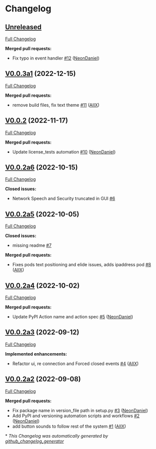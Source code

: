 # Changelog

## [Unreleased](https://github.com/OpenVoiceOS/ovos-PHAL-plugin-gui-network-client/tree/HEAD)

[Full Changelog](https://github.com/OpenVoiceOS/ovos-PHAL-plugin-gui-network-client/compare/V0.0.3a1...HEAD)

**Merged pull requests:**

- Fix typo in event handler [\#12](https://github.com/OpenVoiceOS/ovos-PHAL-plugin-gui-network-client/pull/12) ([NeonDaniel](https://github.com/NeonDaniel))

## [V0.0.3a1](https://github.com/OpenVoiceOS/ovos-PHAL-plugin-gui-network-client/tree/V0.0.3a1) (2022-12-15)

[Full Changelog](https://github.com/OpenVoiceOS/ovos-PHAL-plugin-gui-network-client/compare/V0.0.2...V0.0.3a1)

**Merged pull requests:**

- remove build files, fix text theme [\#11](https://github.com/OpenVoiceOS/ovos-PHAL-plugin-gui-network-client/pull/11) ([AIIX](https://github.com/AIIX))

## [V0.0.2](https://github.com/OpenVoiceOS/ovos-PHAL-plugin-gui-network-client/tree/V0.0.2) (2022-11-17)

[Full Changelog](https://github.com/OpenVoiceOS/ovos-PHAL-plugin-gui-network-client/compare/V0.0.2a6...V0.0.2)

**Merged pull requests:**

- Update license\_tests automation [\#10](https://github.com/OpenVoiceOS/ovos-PHAL-plugin-gui-network-client/pull/10) ([NeonDaniel](https://github.com/NeonDaniel))

## [V0.0.2a6](https://github.com/OpenVoiceOS/ovos-PHAL-plugin-gui-network-client/tree/V0.0.2a6) (2022-10-15)

[Full Changelog](https://github.com/OpenVoiceOS/ovos-PHAL-plugin-gui-network-client/compare/V0.0.2a5...V0.0.2a6)

**Closed issues:**

- Network Speech and Security truncated in GUI [\#6](https://github.com/OpenVoiceOS/ovos-PHAL-plugin-gui-network-client/issues/6)

## [V0.0.2a5](https://github.com/OpenVoiceOS/ovos-PHAL-plugin-gui-network-client/tree/V0.0.2a5) (2022-10-05)

[Full Changelog](https://github.com/OpenVoiceOS/ovos-PHAL-plugin-gui-network-client/compare/V0.0.2a4...V0.0.2a5)

**Closed issues:**

- missing readme [\#7](https://github.com/OpenVoiceOS/ovos-PHAL-plugin-gui-network-client/issues/7)

**Merged pull requests:**

- Fixes pods text positioning and elide issues, adds ipaddress pod [\#8](https://github.com/OpenVoiceOS/ovos-PHAL-plugin-gui-network-client/pull/8) ([AIIX](https://github.com/AIIX))

## [V0.0.2a4](https://github.com/OpenVoiceOS/ovos-PHAL-plugin-gui-network-client/tree/V0.0.2a4) (2022-10-02)

[Full Changelog](https://github.com/OpenVoiceOS/ovos-PHAL-plugin-gui-network-client/compare/V0.0.2a3...V0.0.2a4)

**Merged pull requests:**

- Update PyPI Action name and action spec [\#5](https://github.com/OpenVoiceOS/ovos-PHAL-plugin-gui-network-client/pull/5) ([NeonDaniel](https://github.com/NeonDaniel))

## [V0.0.2a3](https://github.com/OpenVoiceOS/ovos-PHAL-plugin-gui-network-client/tree/V0.0.2a3) (2022-09-12)

[Full Changelog](https://github.com/OpenVoiceOS/ovos-PHAL-plugin-gui-network-client/compare/V0.0.2a2...V0.0.2a3)

**Implemented enhancements:**

- Refactor ui, re connection and Forced closed events [\#4](https://github.com/OpenVoiceOS/ovos-PHAL-plugin-gui-network-client/pull/4) ([AIIX](https://github.com/AIIX))

## [V0.0.2a2](https://github.com/OpenVoiceOS/ovos-PHAL-plugin-gui-network-client/tree/V0.0.2a2) (2022-09-08)

[Full Changelog](https://github.com/OpenVoiceOS/ovos-PHAL-plugin-gui-network-client/compare/d6c422592d546db624963b4d0f0f7eaab92191a4...V0.0.2a2)

**Merged pull requests:**

- Fix package name in version\_file path in setup.py [\#3](https://github.com/OpenVoiceOS/ovos-PHAL-plugin-gui-network-client/pull/3) ([NeonDaniel](https://github.com/NeonDaniel))
- Add PyPI and versioning automation scripts and workflows [\#2](https://github.com/OpenVoiceOS/ovos-PHAL-plugin-gui-network-client/pull/2) ([NeonDaniel](https://github.com/NeonDaniel))
- add button sounds to follow rest of the system [\#1](https://github.com/OpenVoiceOS/ovos-PHAL-plugin-gui-network-client/pull/1) ([AIIX](https://github.com/AIIX))



\* *This Changelog was automatically generated by [github_changelog_generator](https://github.com/github-changelog-generator/github-changelog-generator)*
